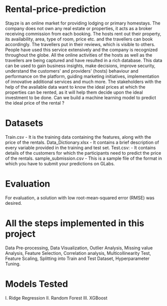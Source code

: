 # Rental-price-prediction
Stayze is an online market for providing lodging or primary homestays. The company does not own any real estate or properties, it acts as a broker receiving commission from each booking. The hosts rent out their property, its availability, area, type of room, price etc. and the travellers can book accordingly. The travellers put in their reviews, which is visible to others. People have used this service extensively and the company is recognized throughout the globe. All the online activities of the hosts as well as the travellers are being captured and have resulted in a rich database.  This data can be used to gain business insights, make decisions, improve security, understand the customers' and providers' (hosts) behaviour and performance on the platform, guiding marketing initiatives, implementation of innovative additional services and much more.  The stakeholders with the help of the available data want to know the ideal prices at which the properties can be rented, as it will help them decide upon the ideal investment to be done.  Can we build a machine learning model to predict the ideal price of the rental ?
# Datasets
Train.csv - It is the training data containing the features, along with the price of the rentals. Data_Dictionary.xlsx - It contains a brief description of every variable provided in the training and test set. Test.csv: - It contains details of the customers for which the participants need to predict the price of the rentals. sample_submission.csv - This is a sample file of the format in which you have to submit your predictions on GLabs.
# Evaluation
For evaluation, a solution with low root-mean-squared error (RMSE) was desired.

# All the steps implemented in this project
Data Pre-processing,  Data Visualization,  Outlier Analysis,  Missing value Analysis,  Feature Selection,  Correlation analysis,  Multicollinearity Test,  Feature Scaling,  Splitting into Train and Test Dataset,  Hyperparameter Tuning.
# Models Tested
I. Ridge Regression II. Random Forest III. XGBoost
